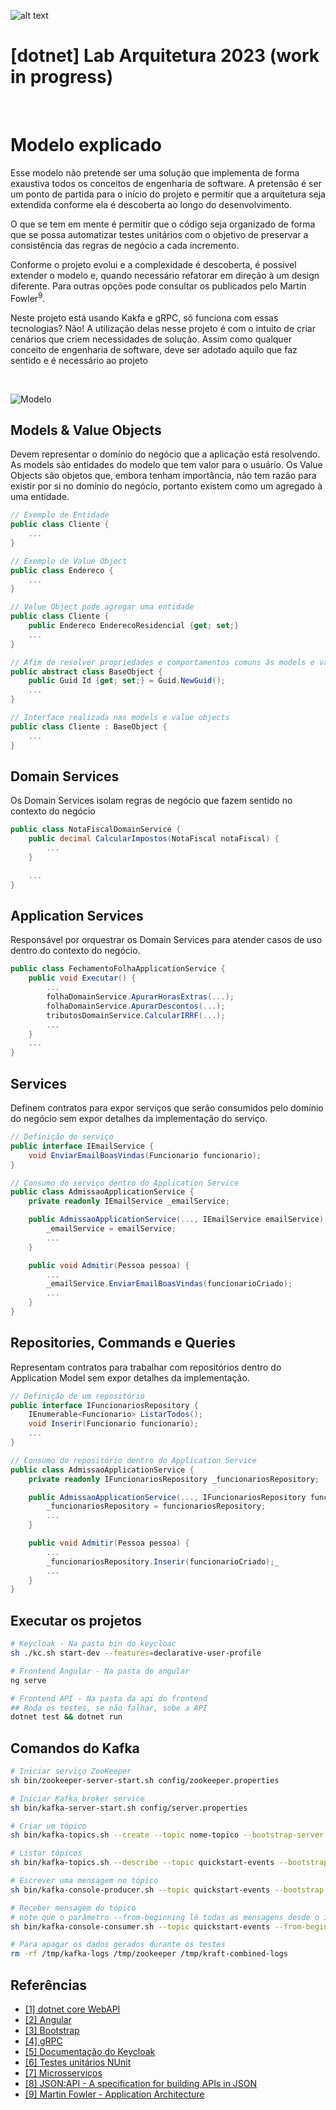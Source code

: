 ![alt text](./doc/label.png)
# [dotnet] Lab Arquitetura 2023 (work in progress)
<br />

<h1>Modelo explicado</h1>
<p>Esse modelo não pretende ser uma solução que implementa de forma exaustiva todos os conceitos de engenharia de software. A
pretensão é ser um ponto de partida para o início do projeto e permitir que a arquitetura seja extendida conforme ela é descoberta ao
longo do desenvolvimento.</p>
<p>O que se tem em mente é permitir que o código seja organizado de forma que se possa automatizar testes unitários com o objetivo de
preservar a consistência das regras de negócio a cada incremento.</p>
<p>Conforme o projeto evolui e a complexidade é descoberta, é possível extender o modelo e, quando necessário refatorar em direção à um
design diferente. Para outras opções pode consultar os publicados pelo Martin Fowler<sup>9</sup>.</p>
<p>Neste projeto está usando Kakfa e gRPC, só funciona com essas tecnologias? Não! A utilização delas nesse projeto é com o intuito de criar cenários que criem necessidades de solução. Assim como qualquer conceito de engenharia de software, deve ser adotado aquilo que faz sentido e é necessário ao projeto</p>
<br/>

![Modelo](./doc/modelo-8.png)

<h2>Models & Value Objects</h2>
<p>Devem representar o domínio do negócio que a aplicação está resolvendo. As models são entidades do modelo que tem valor para o usuário. Os Value Objects são objetos que, embora tenham importância, não tem razão para existir por si no domínio do negócio, portanto existem como um agregado à uma entidade.</p>

```C#
// Exemplo de Entidade
public class Cliente {
    ...
}

// Exemplo de Value Object
public class Endereco {
    ...
}

// Value Object pode agregar uma entidade
public class Cliente {
    public Endereco EnderecoResidencial {get; set;}
    ...
}

// Afim de resolver propriedades e comportamentos comuns às models e value object pode-se criar uma interface
public abstract class BaseObject {
    public Guid Id {get; set;} = Guid.NewGuid();
    ...
}

// Interface realizada nas models e value objects
public class Cliente : BaseObject {
    ...
}
```

<h2>Domain Services</h2>
<p>Os Domain Services isolam regras de negócio que fazem sentido no contexto do negócio</p>

```C#
public class NotaFiscalDomainService {
    public decimal CalcularImpostos(NotaFiscal notaFiscal) {
        ...
    }

    ...
}
```

<h2>Application Services</h2>
<p>Responsável por orquestrar os Domain Services para atender casos de uso dentro do contexto do negócio.</p>

```C#
public class FechamentoFolhaApplicationService {
    public void Executar() {
        ...
        folhaDomainService.ApurarHorasExtras(...);
        folhaDomainService.ApurarDescontos(...);
        tributosDomainService.CalcularIRRF(...);
        ...
    }
    ...
}
```

<h2>Services</h2>
<p>Definem contratos para expor serviços que serão consumidos pelo domínio do negócio sem expor detalhes da implementação do serviço.</p>

```C#
// Definição do serviço
public interface IEmailService {
    void EnviarEmailBoasVindas(Funcionario funcionario);
}

// Consumo do serviço dentro do Application Service
public class AdmissaoApplicationService {
    private readonly IEmailService _emailService;

    public AdmissaoApplicationService(..., IEmailService emailService) {
        _emailService = emailService;
        ...
    }

    public void Admitir(Pessoa pessoa) {
        ...
        _emailService.EnviarEmailBoasVindas(funcionarioCriado);
        ...
    }
}
```

<h2>Repositories, Commands e Queries</h2>
<p>Representam contratos para trabalhar com repositórios dentro do Application Model sem expor detalhes da implementação.</p>

```C#
// Definição de um repositório
public interface IFuncionariosRepository {
    IEnumerable<Funcionario> ListarTodos();
    void Inserir(Funcionario funcionario);
    ...
}

// Consumo do repositório dentro do Application Service
public class AdmissaoApplicationService {
    private readonly IFuncionariosRepository _funcionariosRepository;

    public AdmissaoApplicationService(..., IFuncionariosRepository funcionariosRepository) {
        _funcionariosRepository = funcionariosRepository;
        ...
    }

    public void Admitir(Pessoa pessoa) {
        ...
        _funcionariosRepository.Inserir(funcionarioCriado);_
        ...
    }
}
```

## Executar os projetos
```bash
# Keycloak - Na pasta bin do keycloac
sh ./kc.sh start-dev --features=declarative-user-profile

# Frontend Angular - Na pasta do angular
ng serve

# Frontend API - Na pasta da api do frontend
## Roda os testes, se não falhar, sobe a API
dotnet test && dotnet run
```

## Comandos do Kafka
``` bash
# Iniciar serviço ZooKeeper
sh bin/zookeeper-server-start.sh config/zookeeper.properties

# Iniciar Kafka broker service
sh bin/kafka-server-start.sh config/server.properties

# Criar um tópico
sh bin/kafka-topics.sh --create --topic nome-topico --bootstrap-server localhost:9092

# Listar tópicos
sh bin/kafka-topics.sh --describe --topic quickstart-events --bootstrap-server localhost:9092

# Escrever uma mensagem no tópico
sh bin/kafka-console-producer.sh --topic quickstart-events --bootstrap-server localhost:9092

# Receber mensagem do tópico
# note que o parâmetro --from-beginning lê todas as mensagens desde o início
sh bin/kafka-console-consumer.sh --topic quickstart-events --from-beginning --bootstrap-server localhost:9092

# Para apagar os dados gerados durante os testes
rm -rf /tmp/kafka-logs /tmp/zookeeper /tmp/kraft-combined-logs
```

## Referências
- [[1] dotnet core WebAPI](https://learn.microsoft.com/en-us/aspnet/core/web-api/?WT.mc_id=dotnet-35129-website&view=aspnetcore-7.0)
- [[2] Angular](https://angular.io/)
- [[3] Bootstrap](https://getbootstrap.com/docs/5.3/getting-started/introduction/)
- [[4] gRPC](https://grpc.io/)
- [[5] Documentação do Keycloak](https://www.keycloak.org/docs)
- [[6] Testes unitários NUnit](https://www.devmedia.com.br/teste-unitario-com-nunit/41236)
- [[7] Microsserviços](https://learn.microsoft.com/fr-fr/azure/architecture/guide/architecture-styles/microservices)
- [[8] JSON:API - A specification for building APIs in JSON](https://jsonapi.org/)
- [[9] Martin Fowler - Application Architecture](https://martinfowler.com/tags/application%20architecture.html)